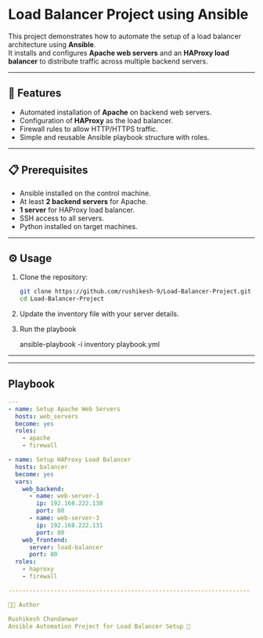# Load Balancer Project using Ansible

This project demonstrates how to automate the setup of a load balancer architecture using **Ansible**.  
It installs and configures **Apache web servers** and an **HAProxy load balancer** to distribute traffic across multiple backend servers.  

----------------------------------------------------------------

## 🚀 Features
- Automated installation of **Apache** on backend web servers.
- Configuration of **HAProxy** as the load balancer.
- Firewall rules to allow HTTP/HTTPS traffic.
- Simple and reusable Ansible playbook structure with roles.

---------------------------------------------------------------

## 📋 Prerequisites
- Ansible installed on the control machine.
- At least **2 backend servers** for Apache.
- **1 server** for HAProxy load balancer.
- SSH access to all servers.
- Python installed on target machines.

--------------------------------------------------------------
## ⚙️ Usage
1. Clone the repository:
   ```bash
   git clone https://github.com/rushikesh-9/Load-Balancer-Project.git
   cd Load-Balancer-Project
2. Update the inventory file with your server details.
3. Run the playbook

      ansible-playbook -i inventory playbook.yml

------------------------------------------------------------
---
## Playbook

```yaml
---
- name: Setup Apache Web Servers
  hosts: web_servers
  become: yes
  roles:
    - apache
    - firewall

- name: Setup HAProxy Load Balancer
  hosts: balancer
  become: yes
  vars:
    web_backend:
      - name: web-server-1
        ip: 192.168.222.130
        port: 80
      - name: web-server-3
        ip: 192.168.222.131
        port: 80
    web_frontend:
      server: load-balancer
      port: 80
  roles:
    - haproxy
    - firewall

---------------------------------------------------------------------

👨‍💻 Author

Rushikesh Chandanwar
Ansible Automation Project for Load Balancer Setup 🚀
